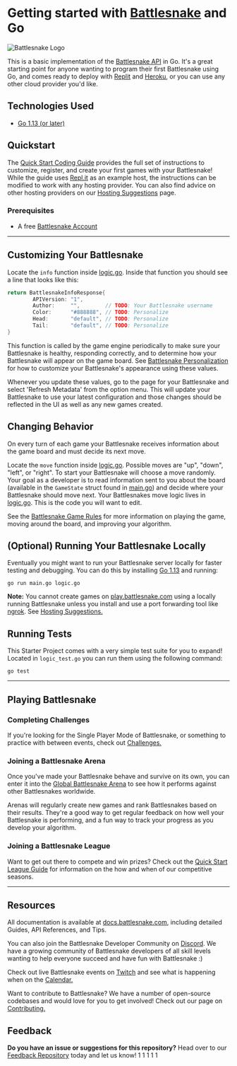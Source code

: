 # Getting started with [Battlesnake](http://play.battlesnake.com?utm_source=github&utm_medium=readme&utm_campaign=go_starter&utm_content=homepage) and Go


![Battlesnake Logo](https://media.battlesnake.com/social/StarterSnakeGitHubRepos_Go.png)

This is a basic implementation of the [Battlesnake API](https://docs.battlesnake.com/references/api) in Go. It's a great starting point for anyone wanting to program their first Battlesnake using Go, and comes ready to deploy with [Replit](https://repl.it) and [Heroku](https://heroku.com), or you can use any other cloud provider you'd like. 

## Technologies Used

* [Go 1.13 (or later)](https://golang.org/)


## Quickstart

The [Quick Start Coding Guide](https://docs.battlesnake.com/guides/getting-started) provides the full set of instructions to customize, register, and create your first games with your Battlesnake! While the guide uses [Repl.it](https://repl.it) as an example host, the instructions can be modified to work with any hosting provider. You can also find advice on other hosting providers on our [Hosting Suggestions](https://docs.battlesnake.com/references/hosting-suggestions) page.

### Prerequisites

* A free [Battlesnake Account](https://play.battlesnake.com/?utm_source=github&utm_medium=readme&utm_campaign=go_starter&utm_content=homepage)

---

## Customizing Your Battlesnake

Locate the `info` function inside [logic.go](logic.go#L18). Inside that function you should see a line that looks like this:

```go
return BattlesnakeInfoResponse{
		APIVersion: "1",
		Author:     "",        // TODO: Your Battlesnake username
		Color:      "#888888", // TODO: Personalize
		Head:       "default", // TODO: Personalize
		Tail:       "default", // TODO: Personalize
}
```

This function is called by the game engine periodically to make sure your Battlesnake is healthy, responding correctly, and to determine how your Battlesnake will appear on the game board. See [Battlesnake Personalization](https://docs.battlesnake.com/references/personalization) for how to customize your Battlesnake's appearance using these values.

Whenever you update these values, go to the page for your Battlesnake and select 'Refresh Metadata' from the option menu. This will update your Battlesnake to use your latest configuration and those changes should be reflected in the UI as well as any new games created.

## Changing Behavior

On every turn of each game your Battlesnake receives information about the game board and must decide its next move.

Locate the `move` function inside [logic.go](logic.go#L45). Possible moves are "up", "down", "left", or "right". To start your Battlesnake will choose a move randomly. Your goal as a developer is to read information sent to you about the board (available in the `GameState` struct found in [main.go](main.go#L10)) and decide where your Battlesnake should move next. Your Battlesnakes move logic lives in [logic.go](logic.go#L45). This is the code you will want to edit.

See the [Battlesnake Game Rules](https://docs.battlesnake.com/references/rules) for more information on playing the game, moving around the board, and improving your algorithm.

## (Optional) Running Your Battlesnake Locally

Eventually you might want to run your Battlesnake server locally for faster testing and debugging. You can do this by installing [Go 1.13](https://golang.org/dl/) and running:

```shell
go run main.go logic.go
```

**Note:** You cannot create games on [play.battlesnake.com](https://play.battlesnake.com) using a locally running Battlesnake unless you install and use a port forwarding tool like [ngrok](https://ngrok.com/). See [Hosting Suggestions.](https://docs.battlesnake.com/references/hosting-suggestions#local)

## Running Tests

This Starter Project comes with a very simple test suite for you to expand! Located in `logic_test.go` you can run them using the following command:
```shell
go test
```

---

## Playing Battlesnake

### Completing Challenges

If you're looking for the Single Player Mode of Battlesnake, or something to practice with between events, check out [Challenges.](https://docs.battlesnake.com/guides/quick-start-challenges-guide)

### Joining a Battlesnake Arena

Once you've made your Battlesnake behave and survive on its own, you can enter it into the [Global Battlesnake Arena](https://play.battlesnake.com/arena/global) to see how it performs against other Battlesnakes worldwide.

Arenas will regularly create new games and rank Battlesnakes based on their results. They're a good way to get regular feedback on how well your Battlesnake is performing, and a fun way to track your progress as you develop your algorithm.

### Joining a Battlesnake League

Want to get out there to compete and win prizes? Check out the [Quick Start League Guide](https://docs.battlesnake.com/guides/quick-start-league-guide) for information on the how and when of our competitive seasons.

---

## Resources

All documentation is available at [docs.battlesnake.com](https://docs.battlesnake.com), including detailed Guides, API References, and Tips.

You can also join the Battlesnake Developer Community on [Discord](https://play.battlesnake.com/discord?utm_source=github&utm_medium=readme&utm_campaign=go_starter&utm_content=discord). We have a growing community of Battlesnake developers of all skill levels wanting to help everyone succeed and have fun with Battlesnake :)

Check out live Battlesnake events on [Twitch](https://www.twitch.tv/battlesnakeofficial) and see what is happening when on the [Calendar.](https://play.battlesnake.com/calendar?utm_source=github&utm_medium=readme&utm_campaign=go_starter&utm_content=calendar)

Want to contribute to Battlesnake? We have a number of open-source codebases and would love for you to get involved! Check out our page on [Contributing.](https://docs.battlesnake.com/guides/contributing)


## Feedback

**Do you have an issue or suggestions for this repository?** Head over to our [Feedback Repository](https://play.battlesnake.com/feedback?utm_source=github&utm_medium=readme&utm_campaign=go_starter&utm_content=feedback) today and let us know!
1
1
1
1
1
